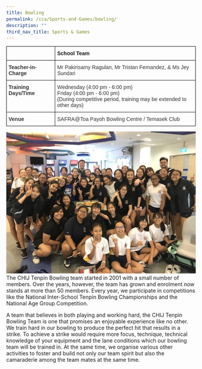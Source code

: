 ```yaml
---
title: Bowling
permalink: /cca/Sports-and-Games/bowling/
description: ""
third_nav_title: Sports & Games
---
```

<style type="text/css">
.tg  {border-collapse:collapse;border-spacing:0;}
.tg td{border-color:black;border-style:solid;border-width:1px;font-family:Arial, sans-serif;font-size:14px;
  overflow:hidden;padding:10px 5px;word-break:normal;}
.tg th{border-color:black;border-style:solid;border-width:1px;font-family:Arial, sans-serif;font-size:14px;
  font-weight:normal;overflow:hidden;padding:10px 5px;word-break:normal;}
.tg .tg-1wig{font-weight:bold;text-align:left;vertical-align:top}
.tg .tg-ujx6{color:#333;text-align:left;vertical-align:top}
.tg .tg-pvk6{color:#333;text-align:left;vertical-align:middle}
.tg .tg-osjb{color:#333;font-weight:bold;text-align:left;vertical-align:top}
</style>
<table class="tg">
<thead>
  <tr>
    <th class="tg-osjb"></th>
    <th class="tg-1wig">School Team</th>
  </tr>
</thead>
<tbody>
  <tr>
    <td class="tg-osjb">Teacher-in-Charge<br></td>
    <td class="tg-pvk6"><span style="color:inherit;background-color:transparent">Mr Pakirisamy Ragulan, Mr Tristan Fernandez, &amp; Ms Jey Sundari</span><br></td>
  </tr>
  <tr>
    <td class="tg-osjb">Training Days/Time<br></td>
    <td class="tg-ujx6">Wednesday (4:00 pm - 6:00 pm) <br>Friday (4:00 pm - 6:00 pm) <br>(During competitive period, training may be extended to other days)</td>
  </tr>
  <tr>
    <td class="tg-osjb">Venue</td>
    <td class="tg-pvk6"><span style="color:inherit;background-color:transparent">SAFRA@Toa Payoh Bowling Centre / Temasek Club</span></td>
  </tr>
</tbody>
</table>

![](/images/Tenpin%20Bowling%201.jpg)
The CHIJ Tenpin Bowling team started in 2001 with a small number of members. Over the years, however, the team has grown and enrolment now stands at more than 50 members. Every year, we participate in competitions like the National Inter-School Tenpin Bowling Championships and the National Age Group Competition.

  

A team that believes in both playing and working hard, the CHIJ Tenpin Bowling Team is one that promises an enjoyable experience like no other. We train hard in our bowling to produce the perfect hit that results in a strike. To achieve a strike would require more focus, technique, technical knowledge of your equipment and the lane conditions which our bowling team will be trained in. At the same time, we organise various other activities to foster and build not only our team spirit but also the camaraderie among the team mates at the same time.